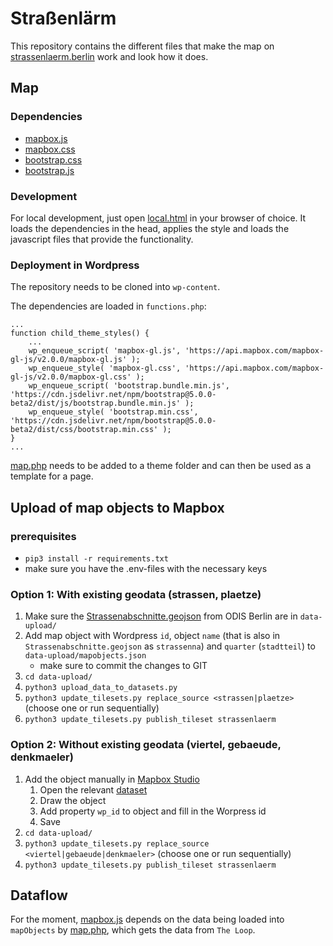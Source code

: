 # Straßenlärm
This repository contains the different files that make the map on [strassenlaerm.berlin](strassenlaerm.berlin) work and look how it does.

## Map

### Dependencies
* [mapbox.js](https://docs.mapbox.com/mapbox-gl-js/api/#quickstart)
* [mapbox.css](https://docs.mapbox.com/mapbox-gl-js/api/#quickstart)
* [bootstrap.css](https://getbootstrap.com/docs/5.0/getting-started/introduction/#css)
* [bootstrap.js](https://getbootstrap.com/docs/5.0/getting-started/introduction/#js)

### Development
For local development, just open [local.html](https://github.com/HendrikSchmidt/strassenlaerm/blob/master/map/local.html) in your browser of choice.
It loads the dependencies in the head, applies the style and loads the javascript files that provide the functionality.

### Deployment in Wordpress
The repository needs to be cloned into `wp-content`.

The dependencies are loaded in `functions.php`:
```
...
function child_theme_styles() {
	...
	wp_enqueue_script( 'mapbox-gl.js', 'https://api.mapbox.com/mapbox-gl-js/v2.0.0/mapbox-gl.js' );
	wp_enqueue_style( 'mapbox-gl.css', 'https://api.mapbox.com/mapbox-gl-js/v2.0.0/mapbox-gl.css' );
	wp_enqueue_script( 'bootstrap.bundle.min.js', 'https://cdn.jsdelivr.net/npm/bootstrap@5.0.0-beta2/dist/js/bootstrap.bundle.min.js' );
	wp_enqueue_style( 'bootstrap.min.css', 'https://cdn.jsdelivr.net/npm/bootstrap@5.0.0-beta2/dist/css/bootstrap.min.css' );
}
...
```

[map.php](https://github.com/HendrikSchmidt/strassenlaerm/blob/master/wordpress/map.php) needs to be added to a theme folder and can then be used as a template for a page.

## Upload of map objects to Mapbox

### prerequisites 
- `pip3 install -r requirements.txt`
- make sure you have the .env-files with the necessary keys

### Option 1: With existing geodata (strassen, plaetze)
1. Make sure the [Strassenabschnitte.geojson](https://daten.odis-berlin.de/de/dataset/detailnetz_strassenabschnitte/) from ODIS Berlin are in `data-upload/`
2. Add map object with Wordpress `id`, object `name` (that is also in `Strassenabschnitte.geojson` as `strassenna`) and `quarter` (`stadtteil`) to `data-upload/mapobjects.json`
	- make sure to commit the changes to GIT
3. `cd data-upload/`
4. `python3 upload_data_to_datasets.py`
5. `python3 update_tilesets.py replace_source <strassen|plaetze>` (choose one or run sequentially)
6. `python3 update_tilesets.py publish_tileset strassenlaerm`

### Option 2: Without existing geodata (viertel, gebaeude, denkmaeler)
1. Add the object manually in [Mapbox Studio](https://studio.mapbox.com/)
    1. Open the relevant [dataset](https://studio.mapbox.com/datasets/)
    2. Draw the object
    3. Add property `wp_id` to object and fill in the Worpress id
    4. Save
2. `cd data-upload/`
3. `python3 update_tilesets.py replace_source <viertel|gebaeude|denkmaeler>` (choose one or run sequentially)
4. `python3 update_tilesets.py publish_tileset strassenlaerm`

## Dataflow
For the moment, [mapbox.js](https://github.com/HendrikSchmidt/strassenlaerm/blob/master/map/mapbox.js) depends on the data being loaded into `mapObjects` by [map.php](https://github.com/HendrikSchmidt/strassenlaerm/blob/master/wordpress/map.php), which gets the data from `The Loop`.
